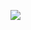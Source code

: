 ![]([https://github.com/juanjo1407/Mi-Primer-Proyecto-Androidd/blob/main/andro.png](https://github.com/juanjo1407/Mi-Primer-Proyecto-Androidd/blob/main/app/src/main/res/andro.png))
